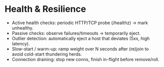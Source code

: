 # Health & Resilience

- Active health checks: periodic HTTP/TCP probe (/healthz) → mark unhealthy.
- Passive checks: observe failures/timeouts → temporarily eject.
- Outlier detection: automatically eject a host that deviates (5xx, high latency).
- Slow-start / warm-up: ramp weight over N seconds after (re)join to avoid cold-start thundering herds.
- Connection draining: stop new conns, finish in-flight before remove/roll.
